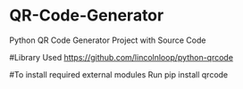 # QR-Code-Generator
Python QR Code Generator Project with Source Code

#Library Used
https://github.com/lincolnloop/python-qrcode

#To install required external modules
Run pip install qrcode
